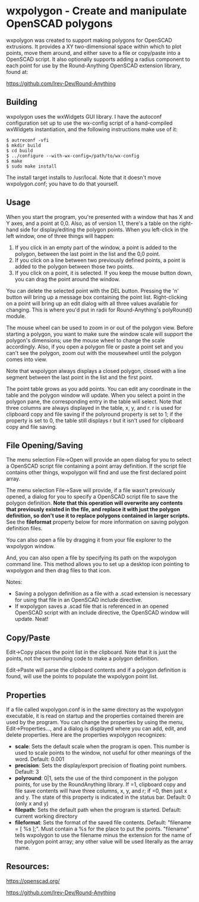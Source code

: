 # wxpolygon - Create and manipulate OpenSCAD polygons

wxpolygon was created to support making polygons for OpenSCAD extrusions.  It provides a XY two-dimensional space within 
which to plot points, move them around, and either save to a file or copy/paste into a OpenSCAD script.  It also optionally 
supports adding a radius component to each point for use by the Round-Anything OpenSCAD extension library, found at:

https://github.com/Irev-Dev/Round-Anything

## Building

wxpolygon uses the wxWidgets GUI library.  I have the autoconf configuration set up to use the wx-config script of a hand-compiled
wxWidgets instantiation, and the following instructions make use of it:

```
$ autreconf -vfi
$ mkdir build
$ cd build
$ ../configure --with-wx-config=/path/to/wx-config
$ make
$ sudo make install
```

The install target installs to /usr/local.  Note that it doesn't move wxpolygon.conf; you have to do that yourself.

## Usage

When you start the program, you're presented with a window that has X and Y axes, and a point at 0,0.  Also, as of version 1.1, there's a table on the right-hand side for display/editing the polygon points.  When you left-click in the left window, 
one of three things will happen:

1. If you click in an empty part of the window, a point is added to the polygon, between the last point in the list and the 0,0 point.
2. If you click on a line between two previously defined points, a point is added to the polygon between those two points.
3. If you click on a point, it is selected.  If you keep the mouse button down, you can drag the point around the window.

You can delete the selected point with the DEL button.  Pressing the 'n' button will bring up a message box containing the point list.
Right-clicking on a point will bring up an edit dialog with all three values available for changing.  This is where you'd put in radii
for Round-Anything's polyRound() module.

The mouse wheel can be used to zoom in or out of the polygon view.  Before starting a polygon, you want to make sure the window scale will support the polygon's dimensions; use the mouse wheel to change the scale accordingly.  Also, if you open a polygon file or paste a point set and you can't see the polygon, zoom out with the mousewheel until the polygon comes into view.

Note that wxpolygon always displays a closed polygon, closed with a line segment between the last point in the list and the first point.

The point table grows as you add points.  You can edit any coordinate in the table and the polygon window will update.  When you select a point in the polygon pane, the corresponding entry in the table will select.  Note that three columns are always displayed in the table, x, y, and r.  r is used for clipboard copy and file saving if the polyround property is set to 1; if the property is set to 0, the table still displays r but it isn't used for clipboard copy and file saving.

## File Opening/Saving

The menu selection File->Open will provide an open dialog for you to select a OpenSCAD script file containing a point array definition. 
If the script file contains other things, wxpolygon will find and use the first declared point array.

The menu selection File->Save will provide, if a file wasn't previously opened, a dialog for you to specify a OpenSCAD script file to 
save the polygon definition.  **Note that this operation will overwrite any contents that previously existed in the file, and replace 
it with just the polygon definition, so don't use it to replace polygons contained in larger scripts.**  See the **fileformat** 
property below for more information on saving polygon definition files. 

You can also open a file by dragging it from your file explorer to the wxpolygon window.  

And, you can also open a file by specifying its path on the wxpolygon command line.  This
method allows you to set up a desktop icon pointing to wxpolygon and then drag files to that
icon.

Notes:

- Saving a polygon definition as a file with a .scad extension is necessary for using that file in an OpenSCAD include directive.
- If wxpolygon saves a .scad file that is referenced in an opened OpenSCAD script with an include directive, the OpenSCAD window will update.  Neat!

## Copy/Paste

Edit->Copy places the point list in the clipboard.  Note that it is just the points, not the surrounding code to make a polygon definition.

Edit->Paste will parse the clipboard contents and if a polygon definition is found, will use the points to populate the wxpolygon point list.

## Properties

If a file called wxpolygon.conf is in the same directory as the wxpolygon executable, it is read on startup and the properties contained therein
are used by the program.  You can change the properties by using the menu, Edit->Properties..., and a dialog is displayed where you can add, 
edit, and delete properties.  Here are the properties wxpolygon recognizes:

- **scale**: Sets the default scale when the program is open.  This number is used to scale points to the window, not useful for other meanings of the word. Default: 0.001
- **precision**: Sets the display/export precision of floating point numbers.  Default: 3
- **polyround**: 0|1, sets the use of the third component in the polygon points, for use by the RoundAnything library. If =1, clipboard copy and file save contents will have three columns, x, y, and r; if =0, then just x and y. The state of this property is indicated in the status bar.  Default: 0 (only x and y)
- **filepath**: Sets the default path when the program is started.  Default: current working directory
 - **fileformat**: Sets the format of the saved file contents.  Default: "filename = [ %s ];".  Must contain a %s for the place to put the points. "filename" tells wxpolygon to use the filename minus the extension for the name of the polygon point array; any other value will be used literally as the array name.


## Resources:

https://openscad.org/

https://github.com/Irev-Dev/Round-Anything


